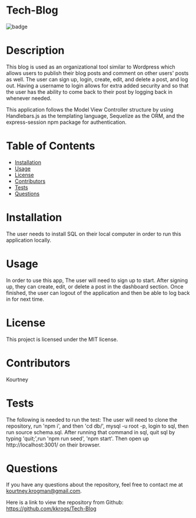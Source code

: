 # Tech-Blog
 ![badge](https://img.shields.io/badge/License-MIT-brightgreen)

# Description
This blog is used as an organizational tool similar to Wordpress which allows users to publish their blog posts and comment on other users' posts as well. The user can sign up, login, create, edit, and delete a post, and log out. Having a username to login allows for extra added security and so that the user has the ability to come back to their post by logging back in whenever needed.

This application follows the Model View Controller structure by using Handlebars.js as the templating language, Sequelize as the ORM, and the express-session npm package for authentication.
# Table of Contents
* [Installation](#installation)
* [Usage](#usage)
* [License](#license)
* [Contributors](#contributors)
* [Tests](#tests)
* [Questions](#questions)
# Installation
The user needs to install SQL on their local computer in order to run this application locally.
# Usage
In order to use this app, The user will need to sign up to start. After signing up, they can create, edit, or delete a post in the dashboard section. Once finished, the user can logout of the application and then be able to log back in for next time.
# License
This project is licensed under the MIT license.


# Contributors
 Kourtney
# Tests
The following is needed to run the test: The user will need to clone the repository, run 'npm i', and then 'cd db/', mysql -u root -p, login to sql, then run source schema.sql. After running that command in sql, quit sql by typing 'quit;',run 'npm run seed', 'npm start'. Then open up http://localhost:3001/ on their browser.
# Questions
If you have any questions about the repository, feel free to contact me at kourtney.krogman@gmail.com.

Here is a link to view the repository from Github:
https://github.com/kkrogs/Tech-Blog


